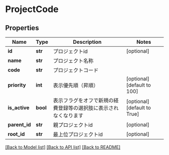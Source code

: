 # ProjectCode

## Properties
Name | Type | Description | Notes
------------ | ------------- | ------------- | -------------
**id** | **str** | プロジェクトid | [optional] 
**name** | **str** | プロジェクト名称 | 
**code** | **str** | プロジェクトコード | 
**priority** | **int** | 表示優先順（昇順） | [optional] [default to 100]
**is_active** | **bool** | 表示フラグをオフで新規の経費登録等の選択肢に表示されなくなります | [optional] [default to True]
**parent_id** | **str** | 親プロジェクトid | [optional] 
**root_id** | **str** | 最上位プロジェクトid | [optional] 

[[Back to Model list]](../README.md#documentation-for-models) [[Back to API list]](../README.md#documentation-for-api-endpoints) [[Back to README]](../README.md)


